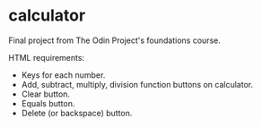 # calculator
Final project from The Odin Project's foundations course.

HTML requirements:
- Keys for each number.
- Add, subtract, multiply, division function buttons on calculator.
- Clear button.
- Equals button.
- Delete (or backspace) button.
